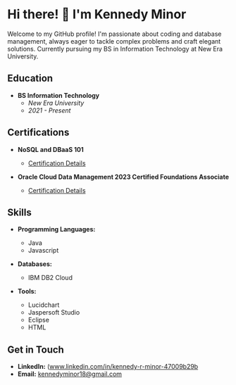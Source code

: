 # Hi there! 👋 I'm Kennedy Minor

Welcome to my GitHub profile! I'm passionate about coding and database management, always eager to tackle complex problems and craft elegant solutions. Currently pursuing my BS in Information Technology at New Era University.

## Education

- **BS Information Technology**
  - *New Era University*
  - *2021 - Present*

## Certifications

- **NoSQL and DBaaS 101**
  - [Certification Details]([NoSQL_DBaaS_101_Certificate_Link](https://courses.cognitiveclass.ai/certificates/1829525d502040bd9a57d6422b7a2baf))

- **Oracle Cloud Data Management 2023 Certified Foundations Associate**
  - [Certification Details]([Oracle_Cloud_Data_Management_Certificate_Link](https://brm-certview.oracle.com/ords/certview/ecertificate?ssn=OC4807253&trackId=OCIF2023CA&key=b2a796b6640a0121062aaa5c2950d4fa55cfd514))


## Skills

- **Programming Languages:**
  - Java
  - Javascript

- **Databases:**
  - IBM DB2 Cloud

- **Tools:**
  - Lucidchart
  - Jaspersoft Studio
  - Eclipse
  - HTML

## Get in Touch

- **LinkedIn:** (www.linkedin.com/in/kennedy-r-minor-47009b29b
- **Email:** kennedyminor18@gmail.com
